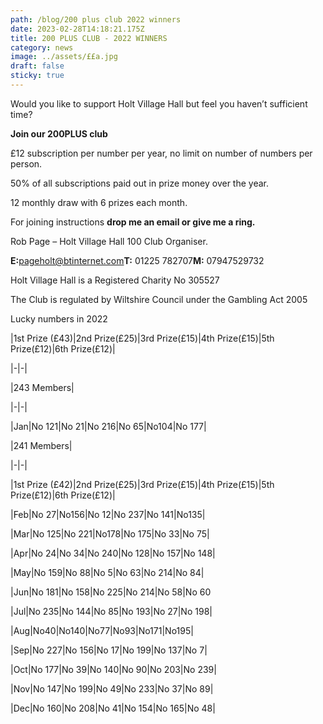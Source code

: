 ```yaml
---
path: /blog/200 plus club 2022 winners
date: 2023-02-28T14:18:21.175Z
title: 200 PLUS CLUB - 2022 WINNERS
category: news
image: ../assets/££a.jpg
draft: false
sticky: true
---
```

Would you like to support Holt Village Hall but feel you haven’t sufficient time?

**Join our 200PLUS club**

£12 subscription per number per year, no limit on number of numbers per person.

50% of all subscriptions paid out in prize money over the year.

12 monthly draw with 6 prizes each month.

For joining instructions **drop me an email or give me a ring.**

Rob Page – Holt Village Hall 100 Club Organiser.

**E:**[pageholt@btinternet.com](mailto:pageholt@btinternet.com)**T:** 01225 782707**M:** 07947529732

Holt Village Hall is a Registered Charity No 305527

The Club is regulated by Wiltshire Council under the Gambling Act 2005

Lucky numbers in 2022

\|1st Prize (£43)|2nd Prize(£25)|3rd Prize(£15)|4th Prize(£15)|5th Prize(£12)|6th Prize(£12)|

\|-|-|

\|243 Members|

\|-|-|

\|Jan|No 121|No 21|No 216|No 65|No104|No 177|

\|241 Members|

\|-|-|

\|1st Prize (£42)|2nd Prize(£25)|3rd Prize(£15)|4th Prize(£15)|5th Prize(£12)|6th Prize(£12)|

\|Feb|No 27|No156|No 12|No 237|No 141|No135|

\|Mar|No 125|No 221|No178|No 175|No 33|No 75|

\|Apr|No 24|No 34|No 240|No 128|No 157|No 148|

\|May|No 159|No 88|No 5|No 63|No 214|No 84|

\|Jun|No 181|No 158|No 225|No 214|No 58|No 60

\|Jul|No 235|No 144|No 85|No 193|No 27|No 198|

\|Aug|No40|No140|No77|No93|No171|No195|

\|Sep|No 227|No 156|No 17|No 199|No 137|No 7|

\|Oct|No 177|No 39|No 140|No 90|No 203|No 239|

\|Nov|No 147|No 199|No 49|No 233|No 37|No 89|

\|Dec|No 160|No 208|No 41|No 154|No 165|No 48|